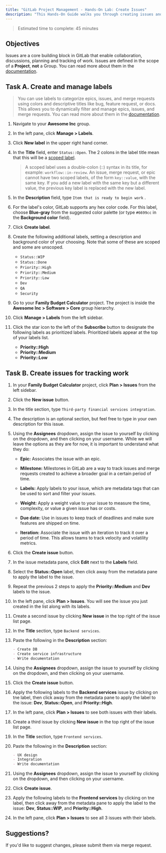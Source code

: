 ```yaml
---
title: "GitLab Project Management - Hands-On Lab: Create Issues"
description: "This Hands-On Guide walks you through creating issues and labels in GitLab."
---
```


> Estimated time to complete: 45 minutes

## Objectives

Issues are a core building block in GitLab that enable collaboration, discussions, planning and tracking of work. Issues are defined in the scope of a **Project**, **not** a Group. You can read more about them in the [documentation](https://docs.gitlab.com/ee/user/project/issues/).

## Task A. Create and manage labels

> You can use labels to categorize epics, issues, and merge requests using colors and descriptive titles like bug, feature request, or docs. This allows you to dynamically filter and manage epics, issues, and merge requests. You can read more about them in the [documentation](https://docs.gitlab.com/ee/user/project/labels.html).

1. Navigate to your **Awesome Inc** group.

1. In the left pane, click **Manage > Labels**.

1. Click **New label** in the upper right hand corner.

1. In the **Title** field, enter `Status::Open`. The 2 colons in the label title mean that this will be a [scoped label](https://docs.gitlab.com/ee/user/project/labels.html#scoped-labels).

    > A scoped label uses a double-colon (::) syntax in its title, for example: `workflow::in-review`. An issue, merge request, or epic cannot have two scoped labels, of the form `key::value`, with the same key. If you add a new label with the same key but a different value, the previous key label is replaced with the new label.

1. In the **Description** field, type `Item that is ready to begin work` .

1. For the label's color, GitLab supports any hex color code. For this label, choose **Blue-gray** from the suggested color palette (or type `#6699cc` in the **Background color** field).

1. Click **Create label**.

1. Create the following additional labels, setting a description and background color of your choosing. Note that some of these are scoped and some are unscoped.
    - `Status::WIP`
    - `Status::Done`
    - `Priority::High`
    - `Priority::Medium`
    - `Priority::Low`
    - `Dev`
    - `QA`
    - `Security`

1. Go to your **Family Budget Calculator** project. The project is inside the **Awesome Inc > Software > Core** group hierarchy.

1. Click **Manage > Labels** from the left sidebar.

1. Click the star icon to the left of the **Subscribe** button to designate the following labels as prioritized labels. Prioritized labels appear at the top of your labels list.

     - **Priority::High**
     - **Priority::Medium**
     - **Priority::Low**

## Task B. Create issues for tracking work

1. In your **Family Budget Calculator** project, click **Plan > Issues** from the left sidebar.

1. Click the **New issue** button.

1. In the title section, type `Third-party financial services integration`.

1. The description is an optional section, but feel free to type in your own description for this issue.

1. Using the **Assignees** dropdown, assign the issue to yourself by clicking on the dropdown, and then clicking on your username. While we will leave the options as they are for now, it is important to understand what they do:

    - **Epic:** Associates the issue with an epic.

    - **Milestone:** Milestones in GitLab are a way to track issues and merge requests created to achieve a broader goal in a certain period of time.

    - **Labels:** Apply labels to your issue, which are metadata tags that can be used to sort and filter your issues.

    - **Weight:** Apply a weight value to your issue to measure the time, complexity, or value a given issue has or costs.

    - **Due date:** Use in issues to keep track of deadlines and make sure features are shipped on time.

    - **Iteration:** Associate the issue with an iteration to track it over a period of time. This allows teams to track velocity and volatility metrics.

1. Click the **Create issue** button.

1. In the issue metadata pane, click **Edit** next to the **Labels** field.

1. Select the **Status::Open** label, then click away from the metadata pane to apply the label to the issue.

1. Repeat the previous 2 steps to apply the **Priority::Medium** and **Dev** labels to the issue.

1. In the left pane, click **Plan > Issues**. You will see the issue you just created in the list along with its labels.

1. Create a second issue by clicking **New issue** in the top right of the issue list page.

1. In the **Title** section, type `Backend services`.

1. Paste the following in the **Description** section:

    ```markdown
    - Create DB
    - Create service infrastructure
    - Write documentation
    ```

1. Using the **Assignees** dropdown, assign the issue to yourself by clicking on the dropdown, and then clicking on your username.

1. Click the **Create issue** button.

1. Apply the following labels to the **Backend services** issue by clicking on tne label, then click away from the metadata pane to apply the label to the issue: **Dev**, **Status::Open**, and **Priority::High**.

1. In the left pane, click **Plan > Issues** to see both issues with their labels.

1. Create a third issue by clicking **New issue** in the top right of the issue list page.

1. In the **Title** section, type `Frontend services`.

1. Paste the following in the **Description** section:

    ```markdown
    - UX design
    - Integration
    - Write documentation
    ```

1. Using the **Assignees** dropdown, assign the issue to yourself by clicking on the dropdown, and then clicking on your username.

1. Click **Create issue**.

1. Apply the following labels to the **Frontend services** by clicking on tne label, then click away from the metadata pane to apply the label to the issue: **Dev**, **Status::WIP**, and **Priority::High**.

1. In the left pane, click **Plan > Issues** to see all 3 issues with their labels.

## Suggestions?

If you'd like to suggest changes, please submit them via merge request.
